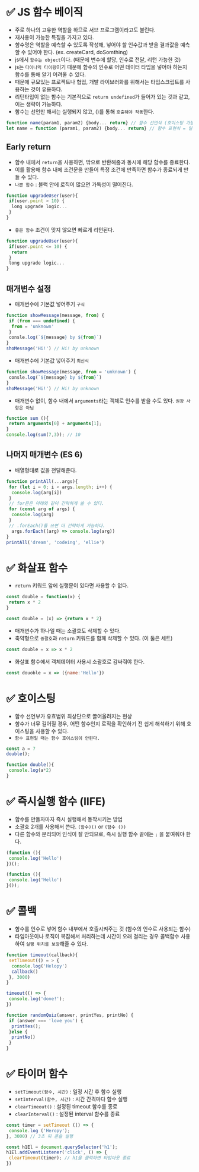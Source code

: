 # ✅ JS 함수 베이직
* 주로 하나의 고유한 역할을 하므로 서브 프로그램이라고도 불린다.
* 재사용이 가능한 특징을 가지고 있다.
* 함수명은 역할을 예측할 수 있도록 작성해, 넣어야 할 인수값과 받을 결과값을 예측할 수 있어야 한다. (ex. createCard, doSomthing)
* js에서 `함수는 object`이다. (때문에 변수에 할당, 인수로 전달, 리턴 가능한 것)
* js는 `다이나믹 타이핑`이기 때문에 함수의 인수로 어떤 데이터 타입을 넣어야 하는지 함수를 통해 알기 어려울 수 있다.
* 때문에 규모있는 프로젝트나 협업, 개발 라이브러화를 위해서는 타입스크립트를 사용하는 것이 유용하다.
* 리턴타입이 없는 함수는 기본적으로 `return undefined`가 들어가 있는 것과 같고, 이는 생략이 가능하다.
* 함수는 선언만 해서는 실행되지 않고, ()를 통해 `호출해야 작동`한다. 
```js
function name(param1, param2) {body... return} // 함수 선언식 (호이스팅 가능)
let name = function (param1, param2) {body... return} // 함수 표현식 = 일급 함수 (할당된 이후부터 호출 가능)
```
## Early return
* 함수 내에서 `return`을 사용하면, 밖으로 반환해줌과 동시에 해당 함수를 종료한다.
* 이를 활용해 함수 내에 조건문을 만들어 특정 조건에 만족하면 함수가 종료되게 만들 수 있다.
* `나쁜 함수` : 블럭 안에 로직이 많으면 가독성이 떨어진다.
```js
function upgradeUser(user){
 if(user.point > 10) {
  long upgrade logic...
 }
}
```
* `좋은 함수` 조건이 맞지 않으면 빠르게 리턴된다.
```js
function upgradeUser(user){
 if(user.point <= 10) {
  return
 }
 long upgrade logic...
}
```
## 매개변수 설정
* 매개변수에 기본값 넣어주기 `구식`
```js
function showMessage(message, from) {
 if (from === undefined) {
  from = 'unknown'
 }
 consle.log(`${message} by ${from}`)
}
shoMessage('Hi!') // Hi! by unknown
```
* 매개변수에 기본값 넣어주기 `최신식`
```js
function showMessage(message, from = 'unknown') {
 consle.log(`${message} by ${from}`)
}
shoMessage('Hi!') // Hi! by unknown
```
* 매개변수 없이, 함수 내에서 `arguments`라는 객체로 인수를 받을 수도 있다. `권장 사항은 아님`
```js
function sum (){
 return arguments[0] + arguments[1];
}
console.log(sum(7,3)); // 10
```

## 나머지 매개변수 (ES 6)
* 배열형태로 값을 전달해준다.
```js
function printAll(...args){
 for (let i = 0; i < args.length; i++) {
  console.log(arg[i])
 } 
 // for문은 아래와 같이 간략하게 쓸 수 있다.
 for (const arg of args) {
  console.log(arg)
 } 
 // .forEach()를 쓰면 더 간략하게 가능하다.
  args.forEach((arg) => console.log(arg))
}
printAll('dream', 'codeing', 'ellie')
```

# ✅ 화살표 함수
* `return` 키워드 앞에 실행문이 있다면 사용할 수 없다.
```js
const double = function(x) {
 return x * 2
}
```
```js
const double = (x) => {return x * 2}
```
* 매개변수가 하나일 때는 소괄호도 삭제할 수 있다.
* 축약형으로 `중괄호`과 `return` 키워드를 함께 삭제할 수 있다. (이 둘은 세트)
```js
const double = x => x * 2
```
* 화살표 함수에서 객체데이터 사용시 소괄호로 감싸줘야 한다.
```js
const douoble = x => ({name:'Hello'})
```

# ✅ 호이스팅
* 함수 선언부가 유효범위 최상단으로 끌어올려지는 현상
* 함수가 너무 길어질 경우, 어떤 함수인지 로직을 확인하기 전 쉽게 해석하기 위해 호이스팅을 사용할 수 있다.
* `함수 표현일 때는 함수 호이스팅이 안된다.`
```js
const a = 7
double();

function double(){
 console.log(a*2)
}
```

# ✅ 즉시실행 함수 (IIFE)
* 함수를 만들자마자 즉시 실행해서 동작시키는 방법
* 소괄호 2개를 사용해서 쓴다. `(함수)()`  or `(함수 ())`
* 다른 함수와 분리되어 인식이 잘 안되므로, 즉시 실행 함수 끝에는 `;` 을 붙여줘야 한다.
```js
(function (){
 console.log('Hello')
})();
```
```js
(function (){
 console.log('Hello')
}());
```

# ✅ 콜백
* 함수를 인수로 넣어 함수 내부에서 호출시켜주는 것 (함수의 인수로 사용되는 함수)
* 타임아웃이나 로직이 복잡해서 처리하는데 시간이 오래 걸리는 경우 콜백함수 사용하여 `실행 위치를 보장`해줄 수 있다.
```js
function timeout(callback){
 setTimeout(() = > {
  console.log('Helopy')
  callback()
 }, 3000)
}

timeout(() => {
 console.log('done!');
})
```
``` js
function randomQuiz(answer, printYes, printNo) {
 if (answer === 'love you') {
  printYes();
 }else {
  printNo()
 }
}
```

# ✅ 타이머 함수
* `setTimeout(함수, 시간)` : 일정 시간 후 함수 실행
* `setInterval(함수, 시간)` : 시간 간격마다 함수 실행
* `clearTimeout()`  : 설정된 timeout 함수를 종료
* `clearInterval()` : 설정된 interval 함수를 종료
```js
const timer = setTimeout (() => {
 console.log ('Heropy');
}, 3000) // 3초 뒤 콘솔 실행

const h1El = document.querySelector('h1');
h1El.addEventListener('click', () => {
 clearTimeout(timer); // h1을 클릭하면 타임아웃 종료
})
```
